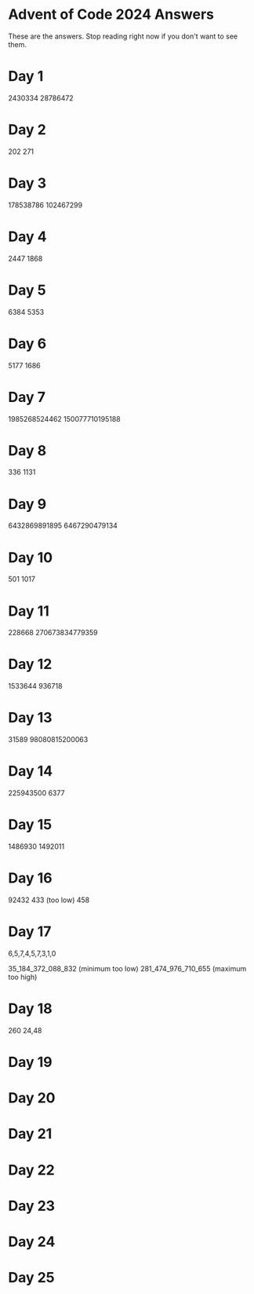# Advent of Code 2024 Answers

These are the answers. Stop reading right now if you don't want to see them.

# Day 1
2430334
28786472

# Day 2
202
271

# Day 3
178538786
102467299

# Day 4
2447
1868

# Day 5
6384
5353

# Day 6
5177
1686

# Day 7
1985268524462
150077710195188

# Day 8
336
1131

# Day 9
6432869891895
6467290479134

# Day 10
501
1017

# Day 11
228668
270673834779359

# Day 12
1533644
936718

# Day 13
31589
98080815200063

# Day 14
225943500
6377

# Day 15
1486930
1492011

# Day 16
92432
433 (too low)
458

# Day 17
6,5,7,4,5,7,3,1,0

 35_184_372_088_832 (minimum too low)
281_474_976_710_655 (maximum too high)

# Day 18
260
24,48

# Day 19


# Day 20


# Day 21


# Day 22


# Day 23


# Day 24


# Day 25